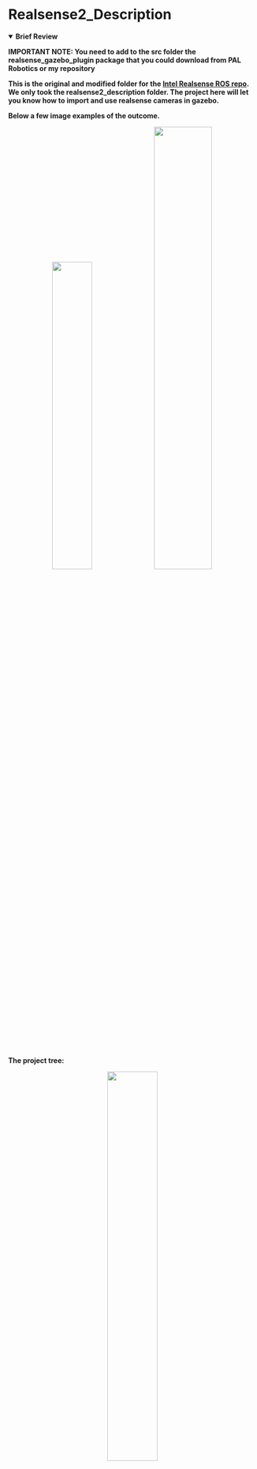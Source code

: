 # Realsense2_Description

<details open>
<summary> <b>Brief Review<b></summary>


IMPORTANT NOTE:  You need to add to the src folder the realsense_gazebo_plugin package that you could download from PAL Robotics or my repository

This is the original and modified folder for the [Intel Realsense ROS repo](https://github.com/IntelRealSense/realsense-ros).  We only took the realsense2_description folder.  The project here will let you know how to import and use realsense cameras in gazebo.

Below a few image examples of the outcome.

<p align="center">
<img src = "docs/imgs/realsense_rviz.PNG?raw=true" width="40%"/>
<img src = "docs/imgs/realsense_gazebo.PNG?raw=true" width="48%"/>
</p>

The project tree:

<p align="center">
<img src = "docs/imgs/tree.PNG?raw=true" width="45%"/>
</p>

This applications function as follows.
- First we will excecute the launch the file to view the d435 model
- Next the rviz and gazebo applications will launch
- When rviz and gazebo are launched you can view the D435 camera  in gazebo and rviz
- Then when everything is loaded you could add objects in gazebo and see these objects and differents topics in rviz
- Play then with the paramenters as you wish

</details>

<details open>
<summary> <b>Using realsense2_description package<b></summary>

- Create a ROS ros workspace and compile an empty package:
~~~
    cd ~
    mkdir -p catkin_ws/src
    cd catkin_ws
    catkin_make
~~~
- Open the `.bashrc` with nano:
~~~
    nano ~/.bashrc
~~~    
- Insert this line at the end of the `~/.bashrc` file for sourcing your workspace:
~~~
    source ~/catkin_ws/devel/setup.bash
~~~
- Clone this repo in the `~/catkin_ws/src` folder by typing:
~~~ 
    cd ~/catkin_ws/src
    git clone https://github.com/issaiass/realsense2_description
    git clone https://github.com/issaiass/realsense_gazebo_plugin
~~~
- Go to the root folder `~/catkin_ws` and make the folder running `catkin_make` to ensure the application compiles.
- Finally launch the application by:
~~~
    roslaunch realsense2_description view_d435_model_rviz_gazebo.launch
~~~
- You must see that `roscore` and all configurations loading succesfully.
- When everything ends, you must see gazebo and rviz loaded and the intel realsense d435 camera with an empty world.
- Next put an object in front of the camera and play in rviz with the paramenters
- Remember that the frames are inside the camera so you will see in rviz initially some artifacts (camera chassis internals), you must zoom if you do not want to see it

<p align="center">
<img src = "docs/imgs/gazebo.PNG?raw=true" width="80%"/>
</p>


<details open>
<summary> <b>Results<b></summary>

You could see the results on this youtube video.  

<p align="center">

[<img src= "https://img.youtube.com/vi/mJILStNnYyU/0.jpg" />](https://youtu.be/mJILStNnYyU)
</p>

The video only shows the application running, not the explanation of the code.

</details>

<details open>
<summary> <b>Video Explanation<b></summary>

I will try my best for making an explanatory video of the application as in this youtube video.

<p align="center">

[<img src= "https://img.youtube.com/vi/hpUCG6K5muI/0.jpg" />](https://youtu.be/hpUCG6K5muI)

</p>

</details>

<details open>
<summary> <b>Issues<b></summary>

- No issues

</details>

<details open>
<summary> <b>Future Work<b></summary>

- This package is maintained by the intel company.  Always prefer to see the intel realsense ros github repo for new implementations and models.

</details>

<details open>
<summary> <b>Contributiong<b></summary>

Your contributions are always welcome! Please feel free to fork and modify the content but remember to finally do a pull request.
